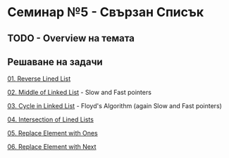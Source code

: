 # Семинар №5 - Свързан Списък
## TODO - Overview на темата

## Решаване на задачи

[01. Reverse Lined List](https://www.hackerrank.com/challenges/reverse-a-linked-list/problem)

[02. Middle of Linked List](https://leetcode.com/problems/middle-of-the-linked-list/description/) - Slow and Fast pointers

[03. Cycle in Linked List](https://www.hackerrank.com/challenges/detect-whether-a-linked-list-contains-a-cycle/problem) - Floyd's Algorithm (again Slow and Fast pointers)

[04. Intersection of Lined Lists](https://leetcode.com/problems/intersection-of-two-linked-lists/description/)

[05. Replace Element with Ones](https://www.hackerrank.com/contests/sda-test-2022-2023-wdfgs/challenges/challenge-3729)

[06. Replace Element with Next](https://www.hackerrank.com/contests/sda-test-2022-2023-wdfgs/challenges/challenge-3730)
